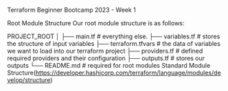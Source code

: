Terraform Beginner Bootcamp 2023 - Week 1

Root Module Structure
Our root module structure is as follows:

PROJECT_ROOT
│
├── main.tf                 # everything else.
├── variables.tf            # stores the structure of input variables
├── terraform.tfvars        # the data of variables we want to load into our terraform project
├── providers.tf            # defined required providers and their configuration
├── outputs.tf              # stores our outputs
└── README.md               # required for root modules
Standard Module Structure(https://developer.hashicorp.com/terraform/language/modules/develop/structure)

